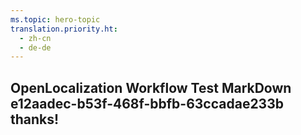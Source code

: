 ```yaml
---
ms.topic: hero-topic
translation.priority.ht: 
  - zh-cn
  - de-de
---
```

## OpenLocalization Workflow Test MarkDown e12aadec-b53f-468f-bbfb-63ccadae233b thanks!
